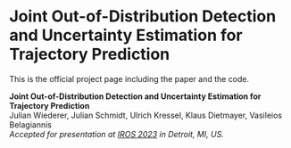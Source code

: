 # Joint Out-of-Distribution Detection and Uncertainty Estimation for Trajectory Prediction

This is the official project page including the paper and the code.

**Joint Out-of-Distribution Detection and Uncertainty Estimation for Trajectory Prediction**
<br>
Julian Wiederer, Julian Schmidt, Ulrich Kressel, Klaus Dietmayer, Vasileios Belagiannis
<br>
*Accepted for presentation at [IROS 2023](https://ieee-iros.org/) in Detroit, MI, US.*
<br>

